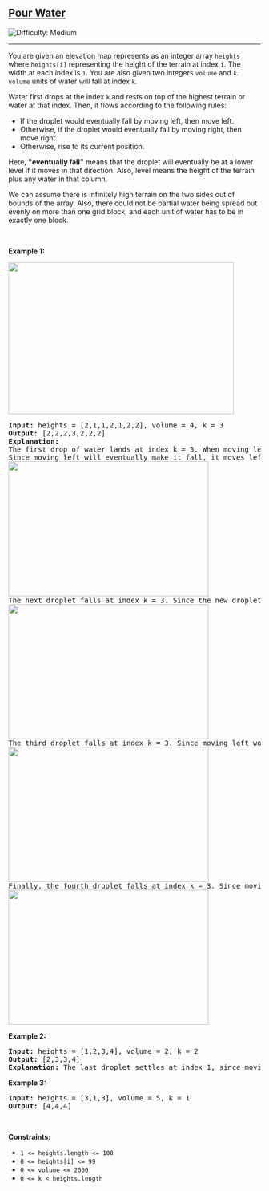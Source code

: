 <h2><a href="https://leetcode.com/problems/pour-water">Pour Water</a></h2> <img src='https://img.shields.io/badge/Difficulty-Medium-orange' alt='Difficulty: Medium' /><hr><p>You are given an elevation map represents as an integer array <code>heights</code> where <code>heights[i]</code> representing the height of the terrain at index <code>i</code>. The width at each index is <code>1</code>. You are also given two integers <code>volume</code> and <code>k</code>. <code>volume</code> units of water will fall at index <code>k</code>.</p>

<p>Water first drops at the index <code>k</code> and rests on top of the highest terrain or water at that index. Then, it flows according to the following rules:</p>

<ul>
	<li>If the droplet would eventually fall by moving left, then move left.</li>
	<li>Otherwise, if the droplet would eventually fall by moving right, then move right.</li>
	<li>Otherwise, rise to its current position.</li>
</ul>

<p>Here, <strong>&quot;eventually fall&quot;</strong> means that the droplet will eventually be at a lower level if it moves in that direction. Also, level means the height of the terrain plus any water in that column.</p>

<p>We can assume there is infinitely high terrain on the two sides out of bounds of the array. Also, there could not be partial water being spread out evenly on more than one grid block, and each unit of water has to be in exactly one block.</p>

<p>&nbsp;</p>
<p><strong class="example">Example 1:</strong></p>
<img alt="" src="https://assets.leetcode.com/uploads/2021/06/12/pour11-grid.jpg" style="width: 450px; height: 303px;" />
<pre>
<strong>Input:</strong> heights = [2,1,1,2,1,2,2], volume = 4, k = 3
<strong>Output:</strong> [2,2,2,3,2,2,2]
<strong>Explanation:</strong>
The first drop of water lands at index k = 3. When moving left or right, the water can only move to the same level or a lower level. (By level, we mean the total height of the terrain plus any water in that column.)
Since moving left will eventually make it fall, it moves left. (A droplet &quot;made to fall&quot; means go to a lower height than it was at previously.) Since moving left will not make it fall, it stays in place.
<img alt="" src="https://assets.leetcode.com/uploads/2021/06/12/pour12-grid.jpg" style="width: 400px; height: 269px;" />
The next droplet falls at index k = 3. Since the new droplet moving left will eventually make it fall, it moves left. Notice that the droplet still preferred to move left, even though it could move right (and moving right makes it fall quicker.)
<img alt="" src="https://assets.leetcode.com/uploads/2021/06/12/pour13-grid.jpg" style="width: 400px; height: 269px;" />
The third droplet falls at index k = 3. Since moving left would not eventually make it fall, it tries to move right. Since moving right would eventually make it fall, it moves right.
<img alt="" src="https://assets.leetcode.com/uploads/2021/06/12/pour14-grid.jpg" style="width: 400px; height: 269px;" />
Finally, the fourth droplet falls at index k = 3. Since moving left would not eventually make it fall, it tries to move right. Since moving right would not eventually make it fall, it stays in place.
<img alt="" src="https://assets.leetcode.com/uploads/2021/06/12/pour15-grid.jpg" style="width: 400px; height: 269px;" />
</pre>

<p><strong class="example">Example 2:</strong></p>

<pre>
<strong>Input:</strong> heights = [1,2,3,4], volume = 2, k = 2
<strong>Output:</strong> [2,3,3,4]
<strong>Explanation:</strong> The last droplet settles at index 1, since moving further left would not cause it to eventually fall to a lower height.
</pre>

<p><strong class="example">Example 3:</strong></p>

<pre>
<strong>Input:</strong> heights = [3,1,3], volume = 5, k = 1
<strong>Output:</strong> [4,4,4]
</pre>

<p>&nbsp;</p>
<p><strong>Constraints:</strong></p>

<ul>
	<li><code>1 &lt;= heights.length &lt;= 100</code></li>
	<li><code>0 &lt;= heights[i] &lt;= 99</code></li>
	<li><code>0 &lt;= volume &lt;= 2000</code></li>
	<li><code>0 &lt;= k &lt; heights.length</code></li>
</ul>
